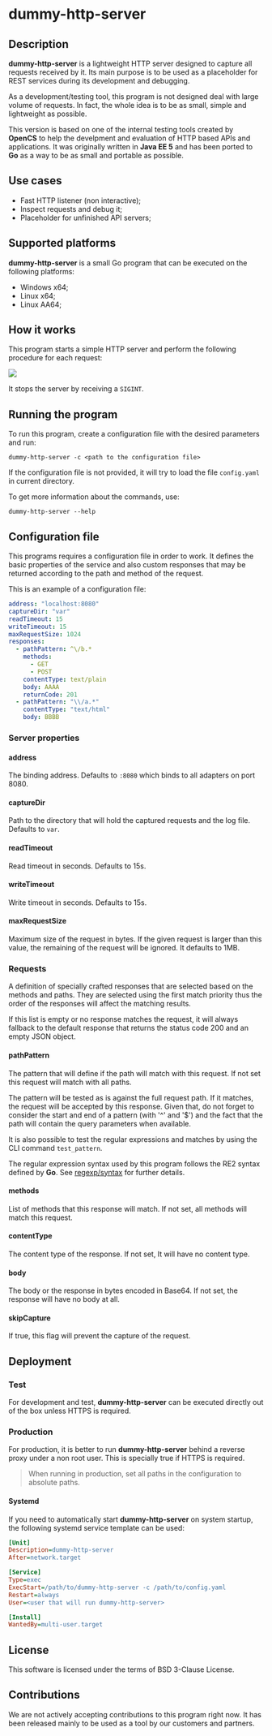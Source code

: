 # dummy-http-server

## Description

**dummy-http-server** is a lightweight HTTP server designed to capture all 
requests received by it. Its main purpose is to be used as a placeholder for REST
services during its development and debugging.

As a development/testing tool, this program is not designed deal with large
volume of requests. In fact, the whole idea is to be as small, simple and 
lightweight as possible.

This version is based on one of the internal testing tools created by **OpenCS**
to help the develpment and evaluation of HTTP based APIs and applications. It was
originally written in **Java EE 5** and has been ported to **Go** as a way to be
as small and portable as possible.

## Use cases

- Fast HTTP listener (non interactive);
- Inspect requests and debug it;
- Placeholder for unfinished API servers;

## Supported platforms

**dummy-http-server** is a small Go program that can be executed on the following
platforms:

- Windows x64;
- Linux x64;
- Linux AA64;

## How it works

This program starts a simple HTTP server and perform the following procedure for
each request:

![](_docs/ROz13eCm30JllC97EFG3HUfV8h8H5cbCOwUelsy2NAXw7SzE53MNhSjOuQmZkc-EZO9aSfJnAb0R6ywOm6-GpRXmTLT8d4nsu5cNNOaYorcSYfeygwkh94KxSw0-I4b-QAj4_GSwLDxQI7vF_PaXAgXFygjw15UYNTtaEPnVf6tcM9Srk0x4UZHkZ_hgs5Nn2m00.png)

It stops the server by receiving a `SIGINT`.

## Running the program

To run this program, create a configuration file with the desired parameters and
run:

```
dummy-http-server -c <path to the configuration file>
```

If the configuration file is not provided, it will try to load the file
`config.yaml` in current directory.

To get more information about the commands, use:

```
dummy-http-server --help
```

## Configuration file

This programs requires a configuration file in order to work. It defines the 
basic properties of the service and also custom responses that may be returned
according to the path and method of the request.

This is an example of a configuration file:


```yaml
address: "localhost:8080"
captureDir: "var"
readTimeout: 15
writeTimeout: 15
maxRequestSize: 1024
responses:
  - pathPattern: ^\/b.*
    methods:
      - GET
      - POST
    contentType: text/plain
    body: AAAA
    returnCode: 201
  - pathPattern: "\\/a.*"
    contentType: "text/html"
    body: BBBB
```

### Server properties

#### address

The binding address. Defaults to `:8080` which binds to all adapters on port 8080.

#### captureDir

Path to the directory that will hold the captured requests and the log file. 
Defaults to `var`.

#### readTimeout

Read timeout in seconds. Defaults to 15s.

#### writeTimeout

Write timeout in seconds. Defaults to 15s.

#### maxRequestSize

Maximum size of the request in bytes. If the given request is larger than this
value, the remaining of the request will be ignored. It defaults to 1MB.

### Requests

A definition of specially crafted responses that are selected based on the methods
and paths. They are selected using the first match priority thus the order of the
responses will affect the matching results.

If this list is empty or no response matches the request, it will always fallback
to the default response that returns the status code 200 and an empty JSON object.

#### pathPattern

The pattern that will define if the path will match with this request. If not set
this request will match with all paths.

The pattern will be tested as is against the full request path. If it matches, the
request will be accepted by this response. Given that, do not forget to consider
the start and end of a pattern (with '^' and '$') and the fact that the path will
contain the query parameters when available.

It is also possible to test the regular expressions and matches by using the CLI
command `test_pattern`.

The regular expression syntax used by this program follows the RE2 syntax defined
by **Go**. See [regexp/syntax](https://github.com/google/re2/wiki/Syntax) for 
further details.

#### methods

List of methods that this response will match. If not set, all methods will match
this request.

#### contentType

The content type of the response. If not set, It will have no content type.

#### body

The body or the response in bytes encoded in Base64. If not set, the response will
have no body at all.

#### skipCapture

If true, this flag will prevent the capture of the request.

## Deployment

### Test

For development and test, **dummy-http-server** can be executed directly out of
the box unless HTTPS is required.

### Production

For production, it is better to run **dummy-http-server** behind a reverse proxy
under a non root user. This is specially true if HTTPS is required.

> When running in production, set all paths in the configuration to absolute
> paths.

#### Systemd

If you need to automatically start  **dummy-http-server** on system startup, the
following systemd service template can be used:

```ini
[Unit]
Description=dummy-http-server
After=network.target

[Service]
Type=exec
ExecStart=/path/to/dummy-http-server -c /path/to/config.yaml
Restart=always
User=<user that will run dummy-http-server>

[Install]
WantedBy=multi-user.target
```

## License

This software is licensed under the terms of BSD 3-Clause License.

## Contributions

We are not actively accepting contributions to this program right now. It has
been released mainly to be used as a tool by our customers and partners.
